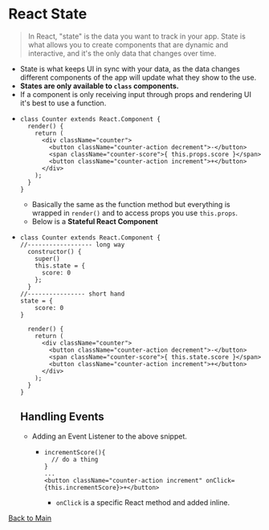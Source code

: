 # React State

> In React, "state" is the data you want to track in your app. State is what allows you to create components that are dynamic and interactive, and it's the only data that changes over time.

+ State is what keeps UI in sync with your data, as the data changes different components of the app will update what they show to the use.
+ **States are only available to `class` components.**
+ If a component is only receiving input through props and rendering UI it's best to use a function.
+ ```
  class Counter extends React.Component {
    render() {
      return (
        <div className="counter">
          <button className="counter-action decrement">-</button>
          <span className="counter-score">{ this.props.score }</span>
          <button className="counter-action increment">+</button>
        </div>
      );
    }
  }
  ```
  + Basically the same as the function method but everything is wrapped in `render()` and to access props you use `this.props`.
  + Below is a **Stateful React Component**
+ ```
  class Counter extends React.Component {
  //------------------ long way
    constructor() {
      super()
      this.state = {
        score: 0
      };
    }
  //---------------- short hand
  state = {
      score: 0
  }

    render() {
      return (
        <div className="counter">
          <button className="counter-action decrement">-</button>
          <span className="counter-score">{ this.state.score }</span>
          <button className="counter-action increment">+</button>
        </div>
      );
    }
  }
  ```
  ## Handling Events
  + Adding an Event Listener to the above snippet.
    + ```
      incrementScore(){
        // do a thing
      }
      ...
      <button className="counter-action increment" onClick={this.incrementScore}>+</button>
      ```
      + `onClick` is a specific React method and added inline.
  


[Back to Main](react.md)